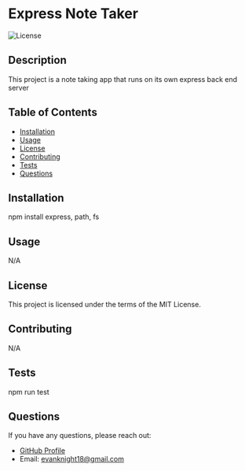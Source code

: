 
# Express Note Taker

![License](https://img.shields.io/badge/License-MIT-blue.svg)

## Description

This project is a note taking app that runs on its own express back end server

## Table of Contents

- [Installation](#installation)
- [Usage](#usage)
- [License](#license)
- [Contributing](#contributing)
- [Tests](#tests)
- [Questions](#questions)

## Installation

npm install express, path, fs

## Usage

N/A

## License

This project is licensed under the terms of the MIT License.

## Contributing

N/A

## Tests

npm run test

## Questions

If you have any questions, please reach out:

- [GitHub Profile](https://github.com/evanknight18)
- Email: evanknight18@gmail.com
